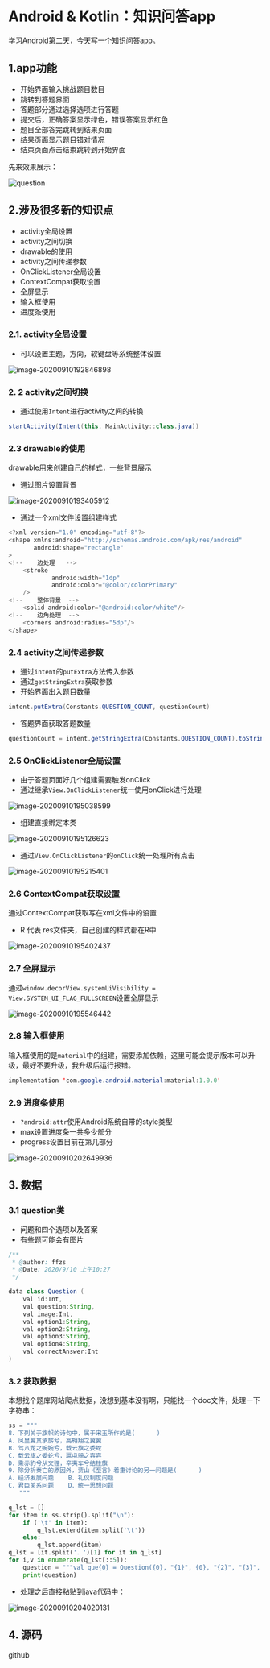 # Android & Kotlin：知识问答app

学习Android第二天，今天写一个知识问答app。

## 1.app功能

+ 开始界面输入挑战题目数目
+ 跳转到答题界面
+ 答题部分通过选择选项进行答题
+ 提交后，正确答案显示绿色，错误答案显示红色
+ 题目全部答完跳转到结果页面
+ 结果页面显示题目错对情况
+ 结束页面点击结束跳转到开始界面

先来效果展示：

![question](README.assets/question-1599736829790.gif)

## 2.涉及很多新的知识点

+ activity全局设置
+ activity之间切换
+ drawable的使用
+ activity之间传递参数
+ OnClickListener全局设置
+ ContextCompat获取设置
+ 全屏显示
+ 输入框使用
+ 进度条使用

### 2.1. activity全局设置

+ 可以设置主题，方向，软键盘等系统整体设置

![image-20200910192846898](README.assets/image-20200910192846898.png)

### 2. 2 activity之间切换

+ 通过使用`Intent`进行activity之间的转换

```java
startActivity(Intent(this, MainActivity::class.java))
```

### 2.3 drawable的使用

drawable用来创建自己的样式，一些背景展示

+ 通过图片设置背景

![image-20200910193405912](README.assets/image-20200910193405912.png)

+ 通过一个xml文件设置组建样式

```java
<?xml version="1.0" encoding="utf-8"?>
<shape xmlns:android="http://schemas.android.com/apk/res/android"
       android:shape="rectangle"
>
<!--    边处理   -->
    <stroke
            android:width="1dp"
            android:color="@color/colorPrimary"
    />
<!--    整体背景  -->
    <solid android:color="@android:color/white"/>
<!--    边角处理  -->
    <corners android:radius="5dp"/>
</shape>
```

### 2.4 activity之间传递参数

+ 通过`intent`的`putExtra`方法传入参数
+ 通过`getStringExtra`获取参数
+ 开始界面出入题目数量

```java
intent.putExtra(Constants.QUESTION_COUNT, questionCount)
```

+ 答题界面获取答题数量

```java
questionCount = intent.getStringExtra(Constants.QUESTION_COUNT).toString().toInt()
```



### 2.5 OnClickListener全局设置

+ 由于答题页面好几个组建需要触发onClick
+ 通过继承`View.OnClickListener`统一使用onClick进行处理

![image-20200910195038599](README.assets/image-20200910195038599.png)

+ 组建直接绑定本类

![image-20200910195126623](README.assets/image-20200910195126623.png)

+ 通过`View.OnClickListener`的`onClick`统一处理所有点击

![image-20200910195215401](README.assets/image-20200910195215401.png)

### 2.6 ContextCompat获取设置

通过ContextCompat获取写在xml文件中的设置

+ R 代表 res文件夹，自己创建的样式都在R中

![image-20200910195402437](README.assets/image-20200910195402437.png)

### 2.7 全屏显示

通过`window.decorView.systemUiVisibility = View.SYSTEM_UI_FLAG_FULLSCREEN`设置全屏显示

![image-20200910195546442](README.assets/image-20200910195546442.png)

### 2.8 输入框使用

输入框使用的是`material`中的组建，需要添加依赖，这里可能会提示版本可以升级，最好不要升级，我升级后运行报错。

```java
implementation 'com.google.android.material:material:1.0.0'
```

### 2.9 进度条使用

+ `?android:attr`使用Android系统自带的style类型
+ max设置进度条一共多少部分
+ progress设置目前在第几部分

![image-20200910202649936](README.assets/image-20200910202649936.png)

## 3. 数据

### 3.1 question类

+ 问题和四个选项以及答案
+ 有些题可能会有图片

```java
/**
 * @author: ffzs
 * @Date: 2020/9/10 上午10:27
 */

data class Question (
    val id:Int,
    val question:String,
    val image:Int,
    val option1:String,
    val option2:String,
    val option3:String,
    val option4:String,
    val correctAnswer:Int
)
```

### 3.2 获取数据

本想找个题库网站爬点数据，没想到基本没有啊，只能找一个doc文件，处理一下字符串：

```Python
ss = """
8．下列关于旗帜的诗句中，属于宋玉所作的是(      )
A．凤皇翼其承旂兮，高翱翔之翼翼
B．驾八龙之婉婉兮，载云旗之委蛇
C．载云旗之委蛇兮，扈屯骑之容容
D．乘赤豹兮从文狸，辛夷车兮结桂旗
9．除分析秦亡的原因外，贾山《至言》着重讨论的另一问题是(      )
A．经济发展问题	B．礼仪制度问题
C．君臣关系问题	D．统一思想问题
   """

q_lst = []
for item in ss.strip().split("\n"):
    if ('\t' in item):
        q_lst.extend(item.split('\t'))
    else:
        q_lst.append(item)
q_lst = [it.split('．')[1] for it in q_lst]
for i,v in enumerate(q_lst[::5]):
    question = """val que{0} = Question({0}, "{1}", {0}, "{2}", "{3}", "{4}", "{5}", {0})""".format(i+9, v, q_lst[i*5+1],q_lst[i*5+2],q_lst[i*5+3],q_lst[i*5+4])
    print(question)
```

+ 处理之后直接粘贴到java代码中：

![image-20200910204020131](README.assets/image-20200910204020131.png)

## 4. 源码

github